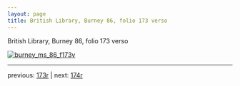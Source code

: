 ```yaml
---
layout: page
title: British Library, Burney 86, folio 173 verso
---
```


British Library, Burney 86, folio 173 verso

[![burney_ms_86_f173v](http://www.homermultitext.org/iipsrv?IIIF=/project/homer/pyramidal/deepzoom/bl/burney86imgs/v1/burney_ms_86_f173v.tif/full/800,/0/default.jpg)](http://www.homermultitext.org/ict2/?urn=urn:cite2:bl:burney86imgs.v1:burney_ms_86_f173v) 

---

previous:  [173r](../173r/) | next: [174r](../174r/)